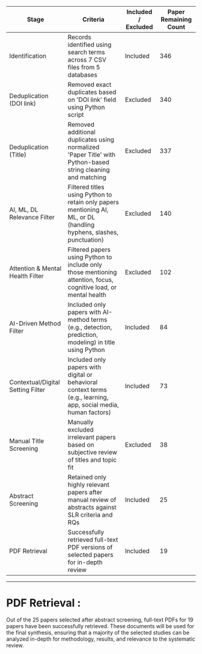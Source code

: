 
| Stage                           | Criteria                                                                                                              | Included / Excluded | Paper Remaining Count |
|----------------------------------|-----------------------------------------------------------------------------------------------------------------------|---------------------|------------------------|
| Identification                   | Records identified using search terms across 7 CSV files from 5 databases                                            | Included            | 346                    |
| Deduplication (DOI link)         | Removed exact duplicates based on 'DOI link' field using Python script                                               | Excluded            | 340                    |
| Deduplication (Title)            | Removed additional duplicates using normalized 'Paper Title' with Python-based string cleaning and matching          | Excluded            | 337                    |
| AI, ML, DL Relevance Filter      | Filtered titles using Python to retain only papers mentioning AI, ML, or DL (handling hyphens, slashes, punctuation) | Excluded            | 140                    |
| Attention & Mental Health Filter | Filtered papers using Python to include only those mentioning attention, focus, cognitive load, or mental health     | Excluded            | 102                    |
| AI-Driven Method Filter          | Included only papers with AI-method terms (e.g., detection, prediction, modeling) in title using Python              | Included            | 84                     |
| Contextual/Digital Setting Filter| Included only papers with digital or behavioral context terms (e.g., learning, app, social media, human factors)     | Included            | 73                     |
| Manual Title Screening           | Manually excluded irrelevant papers based on subjective review of titles and topic fit                               | Excluded            | 38                     |
| Abstract Screening               | Retained only highly relevant papers after manual review of abstracts against SLR criteria and RQs                   | Included            | 25                     |
| PDF Retrieval                    | Successfully retrieved full-text PDF versions of selected papers for in-depth review                                  | Included            | 19                     |



---


# PDF Retrieval  :

Out of the 25 papers selected after abstract screening, full-text PDFs for 19 papers have been successfully retrieved. These documents will be used for the final synthesis, ensuring that a majority of the selected studies can be analyzed in-depth for methodology, results, and relevance to the systematic review.








